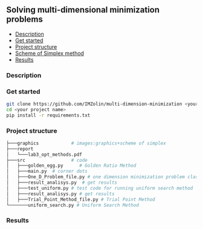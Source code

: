 ## Solving multi-dimensional minimization problems
* [Description](#description)
* [Get started](#get-started)
* [Project structure](#project-structure)
* [Scheme of Simplex method](#scheme-of-simplex-method)
* [Results](#results)


### Description


### Get started
```bash
git clone https://github.com/IMZolin/multi-dimension-minimization <your project name>
cd <your project name>
pip install -r requirements.txt
```

### Project structure
```bash
├───graphics            # images:graphics+scheme of simplex
├───report
│   └───lab3_opt_methods.pdf 
├───src                 # code
│   ├───golden_egg.py      # Golden Ratio Method
│   ├───main.py  # corner dots 
│   ├───One_D_Problem_file.py # one dimension minimization problem class
│   ├───result_analisys.py  # get results
│   ├───test_uniform.py # test code for running uniform search method
│   ├───result_analisys.py # get results
│   ├───Trial_Point_Method_file.py # Trial Point Method
└───────uniform_search.py # Uniform Search Method
```

### Results

